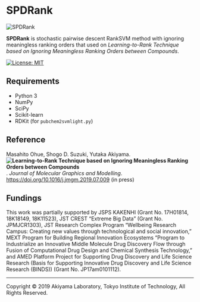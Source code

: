 # SPDRank
![SPDRank](https://github.com/akiyamalab/SPDRank/blob/master/img.png)

**SPDRank** is stochastic pairwise descent RankSVM method with ignoring meaningless ranking orders that used on _Learning-to-Rank Technique based on Ignoring Meaningless Ranking Orders between Compounds_.

[![License: MIT](https://img.shields.io/badge/license-MIT-green.svg)](LICENSE)


## Requirements
- Python 3
- NumPy
- SciPy 
- Scikit-learn 
- RDKit (for `pubchem2svmlight.py`) 


## Reference
Masahito Ohue, Shogo D. Suzuki, Yutaka Akiyama. **![Learning-to-Rank Technique based on Ignoring Meaningless Ranking Orders between Compounds](https://doi.org/10.1016/j.jmgm.2019.07.009)**. *Journal of Molecular Graphics and Modelling*. https://doi.org/10.1016/j.jmgm.2019.07.009 (in press)


## Fundings
This work was partially supported by JSPS KAKENHI (Grant No. 17H01814, 18K18149, 18K11523), JST CREST “Extreme Big Data” (Grant No. JPMJCR1303), JST Research Complex Program “Wellbeing Research Campus: Creating new values through technological and social innovation,” MEXT Program for Building Regional Innovation Ecosystems “Program to Industrialize an Innovative Middle Molecule Drug Discovery Flow through Fusion of Computational Drug Design and Chemical Synthesis Technology,” and AMED Platform Project for Supporting Drug Discovery and Life Science Research (Basis for Supporting Innovative Drug Discovery and Life Science Research (BINDS)) (Grant No. JP17am0101112). 

----
Copyright © 2019 Akiyama Laboratory, Tokyo Institute of Technology, All Rights Reserved.

